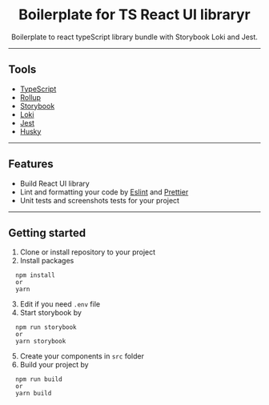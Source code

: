 <h1 align="center"> Boilerplate for TS React UI libraryr</h1>
<p align="center">Boilerplate to react typeScript library bundle with Storybook Loki and Jest.</p>

---

## Tools

- [TypeScript](https://www.typescriptlang.org/)
- [Rollup](https://rollupjs.org/)
- [Storybook](https://storybook.js.org/)
- [Loki](https://loki.js.org/)
- [Jest](https://jestjs.io/)
- [Husky](https://typicode.github.io/husky/)

---

## Features

- Build React UI library
- Lint and formatting your code by [Eslint](https://eslint.org/) and [Prettier](https://prettier.io/)
- Unit tests and screenshots tests for your project

---

## Getting started

1. Clone or install repository to your project
2. Install packages

```
  npm install
  or
  yarn
```

3. Edit if you need `.env` file
4. Start storybook by

```
  npm run storybook
  or
  yarn storybook
```

5. Create your components in `src` folder
6. Build your project by

```
  npm run build
  or
  yarn build
```
